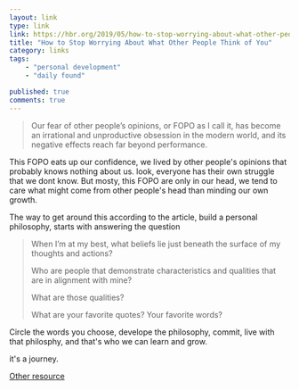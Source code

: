 ```yaml
---
layout: link
type: link
link: https://hbr.org/2019/05/how-to-stop-worrying-about-what-other-people-think-of-you
title: "How to Stop Worrying About What Other People Think of You"
category: links
tags: 
    - "personal development"
    - "daily found"

published: true
comments: true
---
```


> Our fear of other people’s opinions, or FOPO as I call it, has become an irrational and unproductive obsession in the modern world, and its negative effects reach far beyond performance.

This FOPO eats up our confidence, we lived by other people's opinions that probably knows nothing about us. look, everyone has their own struggle that we dont know. But mosty, this FOPO are only in our head, we tend to care what might come from other people's head than minding our own growth.

The way to get around this according to the article, build a personal philosophy, starts with answering the question
> When I’m at my best, what beliefs lie just beneath the surface of my thoughts and actions?  
> 
> Who are people that demonstrate characteristics and qualities that are in alignment with mine?   
>
> What are those qualities?   
>
> What are your favorite quotes? Your favorite words?   

Circle the words you choose, develope the philosophy, commit, live with that philosphy, and that's who we can learn and grow.

it's a journey.

[Other resource](https://www.hypnosisdownloads.com/blog/how-to-stop-worrying-what-other-people-think)